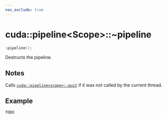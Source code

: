 ```yaml
---
nav_exclude: true
---
```


# cuda::pipeline\<Scope>::**~pipeline**

```c++
~pipeline();
```

Destructs the pipeline.

## Notes

Calls [`cuda::pipeline<scope>::quit`](./quit.md) if it was not called by the current thread.

## Example

```c++
TODO
```

